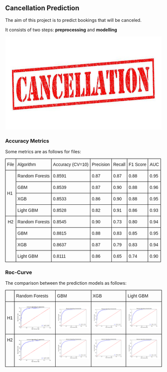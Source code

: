 ## Cancellation Prediction

The aim of this project is to predict bookings that will be canceled. 

It consists of two steps: **preprocessing** and **modelling**

<img src="images/cancellation.jpeg" height="300px" width="800px">

### Accuracy Metrics

Some metrics are as follows for files:

<style type="text/css">
.tg  {border-collapse:collapse;border-spacing:0;}
.tg td{font-family:Arial, sans-serif;font-size:14px;padding:10px 5px;border-style:solid;border-width:1px;overflow:hidden;word-break:normal;border-color:black;}
.tg th{font-family:Arial, sans-serif;font-size:14px;font-weight:normal;padding:10px 5px;border-style:solid;border-width:1px;overflow:hidden;word-break:normal;border-color:black;}
.tg .tg-cly1{text-align:left;vertical-align:middle}
.tg .tg-baqh{text-align:center;vertical-align:top}
.tg .tg-0lax{text-align:left;vertical-align:top}
</style>
<table class="tg">
  <tr>
    <th class="tg-cly1">File</th>
    <th class="tg-cly1">Algorithm</th>
    <th class="tg-cly1">Accuracy (CV=10)</th>
    <th class="tg-cly1">Precision</th>
    <th class="tg-cly1">Recall</th>
    <th class="tg-0lax">F1 Score</th>
    <th class="tg-cly1">AUC</th>
  </tr>
  <tr>
    <td class="tg-cly1" rowspan="4">H1</td>
    <td class="tg-cly1">Random Forests</td>
    <td class="tg-cly1">0.8591</td>
    <td class="tg-cly1">0.87</td>
    <td class="tg-cly1">0.87</td>
    <td class="tg-0lax">0.88</td>
    <td class="tg-cly1">0.95</td>
  </tr>
  <tr>
    <td class="tg-cly1">GBM</td>
    <td class="tg-cly1">0.8539</td>
    <td class="tg-cly1">0.87</td>
    <td class="tg-cly1">0.90</td>
    <td class="tg-0lax">0.88</td>
    <td class="tg-cly1">0.96</td>
  </tr>
  <tr>
    <td class="tg-cly1">XGB</td>
    <td class="tg-cly1">0.8533</td>
    <td class="tg-cly1">0.86</td>
    <td class="tg-cly1">0.90</td>
    <td class="tg-0lax">0.88</td>
    <td class="tg-cly1">0.95</td>
  </tr>
  <tr>
    <td class="tg-cly1">Light GBM</td>
    <td class="tg-cly1">0.8528</td>
    <td class="tg-cly1">0.82</td>
    <td class="tg-cly1">0.91</td>
    <td class="tg-0lax">0.86</td>
    <td class="tg-cly1">0.93</td>
  </tr>
  <tr>
    <td class="tg-baqh" rowspan="4">H2</td>
    <td class="tg-0lax">Random Forests</td>
    <td class="tg-0lax">0.8545</td>
    <td class="tg-0lax">0.90</td>
    <td class="tg-0lax">0.73</td>
    <td class="tg-0lax">0.80</td>
    <td class="tg-0lax">0.94</td>
  </tr>
  <tr>
    <td class="tg-0lax">GBM</td>
    <td class="tg-0lax">0.8815</td>
    <td class="tg-0lax">0.88</td>
    <td class="tg-0lax">0.83</td>
    <td class="tg-0lax">0.85</td>
    <td class="tg-0lax">0.95</td>
  </tr>
  <tr>
    <td class="tg-0lax">XGB</td>
    <td class="tg-0lax">0.8637</td>
    <td class="tg-0lax">0.87</td>
    <td class="tg-0lax">0.79</td>
    <td class="tg-0lax">0.83</td>
    <td class="tg-0lax">0.94</td>
  </tr>
  <tr>
    <td class="tg-0lax">Light GBM</td>
    <td class="tg-0lax">0.8111</td>
    <td class="tg-0lax">0.86</td>
    <td class="tg-0lax">0.65</td>
    <td class="tg-0lax">0.74</td>
    <td class="tg-0lax">0.90</td>
  </tr>
</table>



### Roc-Curve

The comparison between the prediction models as follows:

<style type="text/css">
.tg  {border-collapse:collapse;border-spacing:0;}
.tg td{font-family:Arial, sans-serif;font-size:14px;padding:10px 5px;border-style:solid;border-width:1px;overflow:hidden;word-break:normal;border-color:black;}
.tg th{font-family:Arial, sans-serif;font-size:14px;font-weight:normal;padding:10px 5px;border-style:solid;border-width:1px;overflow:hidden;word-break:normal;border-color:black;}
.tg .tg-cly1{text-align:left;vertical-align:middle}
.tg .tg-baqh{text-align:center;vertical-align:top}
.tg .tg-0lax{text-align:left;vertical-align:top}
</style>
<table class="tg">
  <tr>
    <th class="tg-cly1"></th>
    <th class="tg-cly1">Random Forests</th>
    <th class="tg-cly1">GBM</th>
    <th class="tg-cly1">XGB</th>
    <th class="tg-cly1">Light GBM</th>
  </tr>
  <tr>
    <td class="tg-cly1">H1</td>
    <td class="tg-cly1"><img src="images/RandomForestClassifier_h1.png"></td>
    <td class="tg-cly1"><img src="images/GradientBoostingClassifier_h1.png"></td>
    <td class="tg-cly1"><img src="images/XGBClassifier_h1.png"></td>
    <td class="tg-cly1"><img src="images/LGBMClassifier_h1.png"></td>
  </tr>
  <tr>
    <td class="tg-baqh">H2</td>
    <td class="tg-0lax"><img src="images/RandomForestClassifier_h2.png"></td>
    <td class="tg-0lax"><img src="images/GradientBoostingClassifier_h2.png"></td>
    <td class="tg-0lax"><img src="images/XGBClassifier_h2.png"></td>
    <td class="tg-0lax"><img src="images/LGBMClassifier_h2.png"></td>
  </tr>
</table>